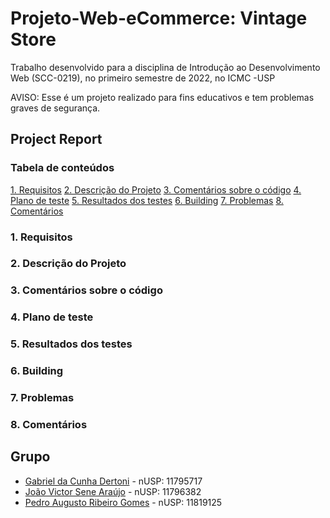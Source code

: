 # Projeto-Web-eCommerce: Vintage Store
Trabalho desenvolvido para a disciplina de Introdução ao Desenvolvimento Web (SCC-0219), no primeiro semestre  de 2022, no ICMC -USP

AVISO: Esse é um projeto realizado para fins educativos e tem problemas graves de segurança.

## Project Report

### Tabela de conteúdos

[1. Requisitos](#1-requisitos)
[2. Descrição do Projeto](#2-descricao-do-projeto)
[3. Comentários sobre o código](#3-comentarios-sobre-o-codigo)
[4. Plano de teste](#4-plano-de-teste)
[5. Resultados dos testes](#5-resultados-dos-testes)
[6. Building](#6-building)
[7. Problemas](#7-problemas)
[8. Comentários](#8-comentarios)





### 1. Requisitos

### 2. Descrição do Projeto

### 3. Comentários sobre o código

### 4. Plano de teste

### 5. Resultados dos testes

### 6. Building

### 7. Problemas

### 8. Comentários

## Grupo
 * [Gabriel da Cunha Dertoni](https://github.com/GabrielDertoni) - nUSP: 11795717
 * [João Victor Sene Araújo](https://github.com/JoaoVSene) - nUSP: 11796382
 * [Pedro Augusto Ribeiro Gomes](https://github.com/pedroaurgomes) - nUSP: 11819125
